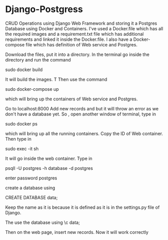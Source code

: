 # Django-Postgress
CRUD Operations using Django Web Framework and storing it a Postgres Database using Docker and Containers.
I've used a Docker.file which has all the required images and a requirement.txt file which has additional requirements and linked it inside the Docker.file.
I also have a Docker-compose file which has definition of Web service and Postgres. 

Download the files, put it into a directory.
In the terminal go inside the directory and run the command 

sudo docker build 

It will build the images. T
Then use the command

sudo docker-compose up

which will bring up the containers of Web service and Postgres.

Go to localhost:8000 
Add new records and but it will throw an error as we don't have a database yet.
So , open another window of terminal, type in

sudo docker ps

which will bring up all the running containers. Copy the ID of Web container. Then type in 

sudo exec -it <container id> sh

It will go inside the web container. Type in

psqll -U postgres -h database -d postgres

enter password postgres

create a database using 

CREATE DATABASE data;

Keep the name as it is because it is defined as it is in the settings.py file of Django.

The use the database using \c data;

Then on the web page, insert new records. Now it will work correctly
